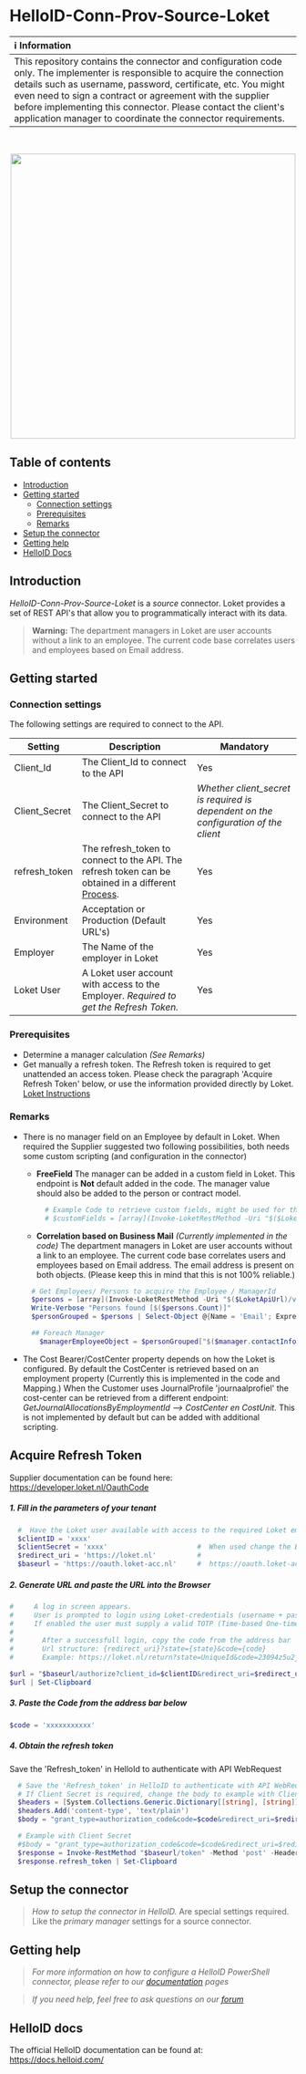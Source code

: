 
# HelloID-Conn-Prov-Source-Loket

| :information_source: Information |
|:---------------------------|
| This repository contains the connector and configuration code only. The implementer is responsible to acquire the connection details such as username, password, certificate, etc. You might even need to sign a contract or agreement with the supplier before implementing this connector. Please contact the client's application manager to coordinate the connector requirements. |
<br />
<p align="center">
  <img src="https://www.tools4ever.nl/connector-logos/loket-logo.png" width="500">
</p>

## Table of contents

- [Introduction](#Introduction)
- [Getting started](#Getting-started)
  + [Connection settings](#Connection-settings)
  + [Prerequisites](#Prerequisites)
  + [Remarks](#Remarks)
- [Setup the connector](@Setup-The-Connector)
- [Getting help](#Getting-help)
- [HelloID Docs](#HelloID-docs)

## Introduction

_HelloID-Conn-Prov-Source-Loket_ is a _source_ connector. Loket provides a set of REST API's that allow you to programmatically interact with its data.

> **Warning:** The department managers in Loket are user accounts without a link to an employee. The current code base correlates users and employees based on Email address.


## Getting started

### Connection settings

The following settings are required to connect to the API.

| Setting      | Description                        | Mandatory   |
| ------------ | -----------                        | ----------- |
| Client_Id           | The Client_Id to connect to the API | Yes         |
| Client_Secret       | The Client_Secret to connect to the API | *Whether client_secret is required is dependent on the configuration of the client*        |
| refresh_token       | The refresh_token to connect to the API. The refresh token can be obtained in a different [Process](https://developer.loket.nl/OauthCode).                | Yes         |
| Environment         | Acceptation or Production (Default URL's)       | Yes         |
| Employer            | The Name of the employer in Loket           | Yes         |
| Loket User          |A Loket user account with access to the Employer. *Required to get the Refresh Token.*  | Yes         |



### Prerequisites
- Determine a manager calculation *(See Remarks)*
- Get manually a refresh token. The Refresh token is required to get unattended an access token. Please check the paragraph 'Acquire Refresh Token' below, or use the information provided directly by Loket. [Loket Instructions](https://developer.loket.nl/OauthCode)


### Remarks
- There is no manager field on an Employee by default in Loket.
  When required the Supplier suggested two following possibilities, both needs some custom scripting (and configuration in the connector)
    - **FreeField**
      The manager can be added in a custom field in Loket. This endpoint is **Not** default added in the code. The manager value should also be added to the person or contract model.
      ```Powershell
        # Example Code to retrieve custom fields, might be used for the manager
        # $customFields = [array](Invoke-LoketRestMethod -Uri "$($LoketApiUrl)/v2/providers/employers/employees/$($person.id)/customfields" -Headers $headers -verbose:$false)

      ```

    - **Correlation based on Business Mail** *(Currently implemented in the code)*
    The department managers in Loket are user accounts without a link to an employee. The current code base correlates users and employees based on Email address. The email address is present on both objects. (Please keep this in mind that this is not 100% reliable.)
    ``` Powershell
      # Get Employees/ Persons to acquire the Employee / ManagerId
      $persons = [array](Invoke-LoketRestMethod -Uri "$($LoketApiUrl)/v2/providers/employers/$employerId/employees" -Headers $headers)
      Write-Verbose "Persons found [$($persons.Count)]"
      $personGrouped = $persons | Select-Object @{Name = 'Email'; Expression = { $_.contactInformation.emailAddress } }, * | Group-Object Email -AsHashTable -AsString

      ## Foreach Manager
        $managerEmployeeObject = $personGrouped["$($manager.contactInformation.emailAddress)"]

    ```

- The Cost Bearer/CostCenter property depends on how the Loket is configured. By default the CostCenter is retrieved based on an employment property (Currently this is implemented in the code and Mapping.) When the Customer uses JournalProfile 'journaalprofiel' the cost-center can be retrieved from a different endpoint: *GetJournalAllocationsByEmploymentId --> CostCenter en CostUnit.* This is not implemented by default but can be added with additional scripting.


## Acquire Refresh Token
Supplier documentation can be found here: https://developer.loket.nl/OauthCode

##### 1. Fill in the parameters of your tenant

```Powershell
  #  Have the Loket user available with access to the required Loket employer.
  $clientID = 'xxxx'
  $clientSecret = 'xxxx'                      #  When used change the Body in Step 4
  $redirect_uri = 'https://loket.nl'          #
  $baseurl = 'https://oauth.loket-acc.nl'     #  https://oauth.loket-acc.nl   // https://oauth.loket.nl
```

##### 2. Generate URL and paste the URL into the Browser
```Powershell
#     A log in screen appears.
#     User is prompted to login using Loket-credentials (username + password)
#     If enabled the user must supply a valid TOTP (Time-based One-time Password).
#
#       After a successfull login, copy the code from the address bar
#       Url structure: {redirect_uri}?state={state}&code={code}
#       Example: https://loket.nl/return?state=UniqueId&code=23094z5u2j35h3985uk2j35p092358j4362398u462po4

$url = "$baseurl/authorize?client_id=$clientID&redirect_uri=$redirect_uri&response_type=code&scope=all&state=1234"
$url | Set-Clipboard
```

##### 3. Paste the Code from the address bar below
```Powershell
$code = 'xxxxxxxxxxx'
```


##### 4. Obtain the refresh token
 Save the 'Refresh_token' in HelloId to authenticate with API WebRequest

```Powershell
  # Save the 'Refresh_token' in HelloID to authenticate with API WebRequest
  # If Client Secret is required, change the body to example with Client Secret
  $headers = [System.Collections.Generic.Dictionary[[string], [string]]]::new()
  $headers.Add('content-type', 'text/plain')
  $body = "grant_type=authorization_code&code=$code&redirect_uri=$redirect_uri&client_id=$clientID"

  # Example with Client Secret
  #$body = "grant_type=authorization_code&code=$code&redirect_uri=$redirect_uri&client_id=$clientID&client_secret=$clientSecret"
  $response = Invoke-RestMethod "$baseurl/token" -Method 'post' -Headers $headers -Body $body
  $response.refresh_token | Set-Clipboard
```



## Setup the connector

> _How to setup the connector in HelloID._ Are special settings required. Like the _primary manager_ settings for a source connector.

## Getting help

> _For more information on how to configure a HelloID PowerShell connector, please refer to our [documentation](https://docs.helloid.com/hc/en-us/articles/360012557600-Configure-a-custom-PowerShell-source-system) pages_

> _If you need help, feel free to ask questions on our [forum](https://forum.helloid.com)_

## HelloID docs

The official HelloID documentation can be found at: https://docs.helloid.com/
